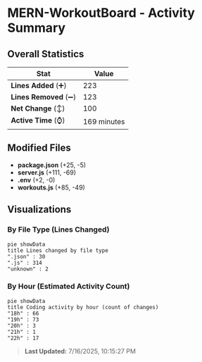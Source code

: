 # MERN-WorkoutBoard - Activity Summary 

## Overall Statistics

| Stat                   | Value                                                             |
| ---------------------- | ----------------------------------------------------------------- |
| **Lines Added** (➕)   | 223                                          |
| **Lines Removed** (➖) | 123                                        |
| **Net Change** (↕)    | 100                |
| **Active Time** (⌚)   | 169 minutes |


## Modified Files
- **package.json** (+25, -5)
- **server.js** (+111, -69)
- **.env** (+2, -0)
- **workouts.js** (+85, -49)

## Visualizations

### By File Type (Lines Changed)

```mermaid
pie showData
title Lines changed by file type
".json" : 30
".js" : 314
"unknown" : 2
```

### By Hour (Estimated Activity Count)

```mermaid
pie showData
title Coding activity by hour (count of changes)
"18h" : 66
"19h" : 73
"20h" : 3
"21h" : 1
"22h" : 17
```


> **Last Updated:** 7/16/2025, 10:15:27 PM